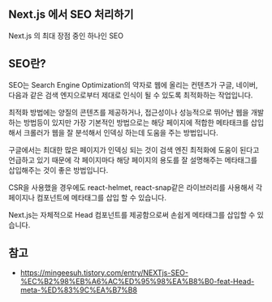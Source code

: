 ## Next.js 에서 SEO 처리하기

Next.js 의 최대 장점 중인 하나인 SEO

## SEO란?

SEO는 Search Engine Optimization의 약자로 웹에 올리는 컨텐츠가 구글, 네이버, 다음과 같은 검색 엔지으로부터 제대로 인식이 될 수 있도록 최적화하는 작업입니다.

최적화 방법에는 양질의 콘텐츠를 제공하거나, 접근성이나 성능적으로 뛰어난 웹을 개발하는 방법등이 있지만 가장 기본적인 방법으로는 해당 페이지에 적합한 메타태크를 삽입해서 크롤러가 웹을 잘 분석해서 인덱싱 하는데 도움을 주는 방법입니다.

구글에서는 최대한 많은 페이지가 인덱싱 되는 것이 검색 엔진 최적화에 도움이 된다고 언급하고 있기 때문에 각 페이지마다 해당 페이지의 용도를 잘 설명해주는 메타태그를 삽입해주는 것이 좋은 방법입니다.

CSR을 사용했을 경우에도 react-helmet, react-snap같은 라이브러리를 사용해서 각 페이지나 컴포넌트에 메타태그를 삽입 할 수 있습니다.

Next.js는 자체적으로 Head 컴포넌트를 제공함으로써 손쉽게 메타태그를 삽입할 수 있습니다.

## 참고

- https://mingeesuh.tistory.com/entry/NEXTjs-SEO-%EC%B2%98%EB%A6%AC%ED%95%98%EA%B8%B0-feat-Head-meta-%ED%83%9C%EA%B7%B8
